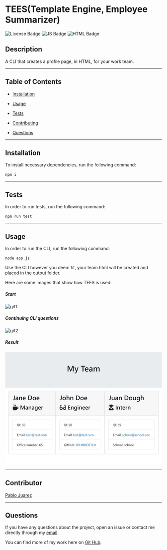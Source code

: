 
  # TEES(Template Engine, Employee Summarizer)
  ![License Badge](https://img.shields.io/badge/License-MIT-blue) ![JS Badge](https://img.shields.io/badge/JavaScript-67.4%25-yellow)
  ![HTML Badge](https://img.shields.io/badge/HTML-32.6%25-red)
  ## Description

  A CLI that creates a profile page, in HTML, for your work team.

---
  ## Table of Contents
  
  * [Installation](#installastion)

  * [Usage](#usage)

  * [Tests](#tests)

  * [Contributing](#contributing)

  * [Questions](#questions)

---
  ## Installation

  To install necessary dependencies, run the following command:
  
   ```
   npm i
   ```

---  
  ## Tests
  In order to run tests, run the following command:

   ```
   npm run test
   ```

---
  ## Usage
 
  In order to run the CLI, run the following command:

```
node app.js
```
Use the CLI however you deem fit, your team.html will be created and placed in the output folder.

Here are some images that show how TEES is used:
  ##### Start
![gif1](https://media.giphy.com/media/1EAyWkQPWRqA0CnrLN/giphy.gif)
  ##### Continuing CLI questions
![gif2](https://media.giphy.com/media/GqbDMZQqMkgWwJLNOA/giphy.gif)
  ##### Result
![result](assets\media\exampleTEES_.jpg)

---  
  ## Contributor

  [Pablo Juarez](https://github.com/pabloivanjuarez)   

  
---  
  ## Questions
  
  If you have any questions about the project, open an issue or contact me directly through my [email](mailto:weekdaypablo@gmail.com).

  You can find more of my work here on [Git Hub](https://github.com/pabloivanjuarez).

